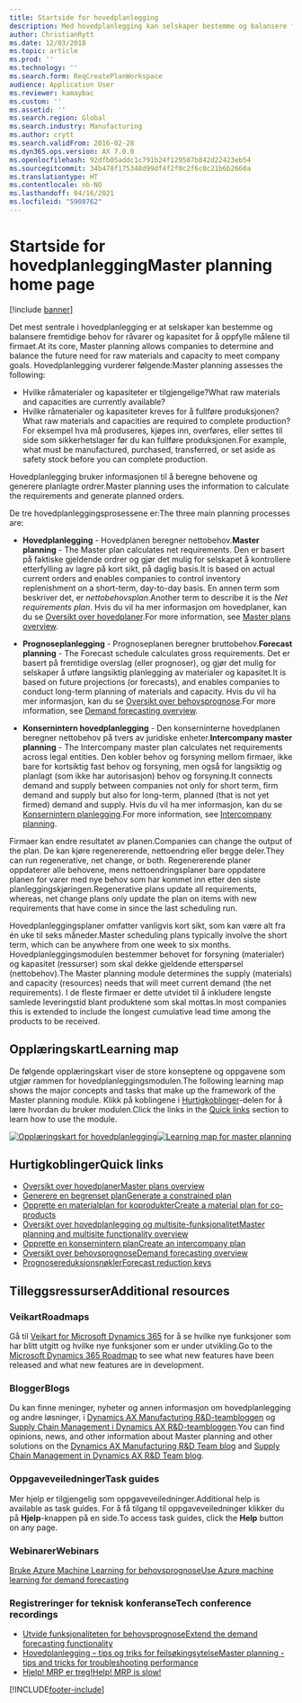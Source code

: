 ```yaml
---
title: Startside for hovedplanlegging
description: Med hovedplanlegging kan selskaper bestemme og balansere fremtidige behov for råvarer og kapasitet for å oppfylle målene til firmaet.
author: ChristianRytt
ms.date: 12/03/2018
ms.topic: article
ms.prod: ''
ms.technology: ''
ms.search.form: ReqCreatePlanWorkspace
audience: Application User
ms.reviewer: kamaybac
ms.custom: ''
ms.assetid: ''
ms.search.region: Global
ms.search.industry: Manufacturing
ms.author: crytt
ms.search.validFrom: 2016-02-28
ms.dyn365.ops.version: AX 7.0.0
ms.openlocfilehash: 92dfb05addc1c791b24f129587b842d22423eb54
ms.sourcegitcommit: 34b478f175348d99df4f2f0c2f6c0c21b6b2660a
ms.translationtype: HT
ms.contentlocale: nb-NO
ms.lasthandoff: 04/16/2021
ms.locfileid: "5908762"
---
```

# <a name="master-planning-home-page"></a><span data-ttu-id="0e414-103">Startside for hovedplanlegging</span><span class="sxs-lookup"><span data-stu-id="0e414-103">Master planning home page</span></span>

[!include [banner](../includes/banner.md)]

<span data-ttu-id="0e414-104">Det mest sentrale i hovedplanlegging er at selskaper kan bestemme og balansere fremtidige behov for råvarer og kapasitet for å oppfylle målene til firmaet.</span><span class="sxs-lookup"><span data-stu-id="0e414-104">At its core, Master planning allows companies to determine and balance the future need for raw materials and capacity to meet company goals.</span></span> <span data-ttu-id="0e414-105">Hovedplanlegging vurderer følgende:</span><span class="sxs-lookup"><span data-stu-id="0e414-105">Master planning assesses the following:</span></span>

- <span data-ttu-id="0e414-106">Hvilke råmaterialer og kapasiteter er tilgjengelige?</span><span class="sxs-lookup"><span data-stu-id="0e414-106">What raw materials and capacities are currently available?</span></span>
- <span data-ttu-id="0e414-107">Hvilke råmaterialer og kapasiteter kreves for å fullføre produksjonen?</span><span class="sxs-lookup"><span data-stu-id="0e414-107">What raw materials and capacities are required to complete production?</span></span> <span data-ttu-id="0e414-108">For eksempel hva må produseres, kjøpes inn, overføres, eller settes til side som sikkerhetslager før du kan fullføre produksjonen.</span><span class="sxs-lookup"><span data-stu-id="0e414-108">For example, what must be manufactured, purchased, transferred, or set aside as safety stock before you can complete production.</span></span>

<span data-ttu-id="0e414-109">Hovedplanlegging bruker informasjonen til å beregne behovene og generere planlagte ordrer.</span><span class="sxs-lookup"><span data-stu-id="0e414-109">Master planning uses the information to calculate the requirements and generate planned orders.</span></span>

<span data-ttu-id="0e414-110">De tre hovedplanleggingsprosessene er:</span><span class="sxs-lookup"><span data-stu-id="0e414-110">The three main planning processes are:</span></span>

- <span data-ttu-id="0e414-111">**Hovedplanlegging** - Hovedplanen beregner nettobehov.</span><span class="sxs-lookup"><span data-stu-id="0e414-111">**Master planning** - The Master plan calculates net requirements.</span></span> <span data-ttu-id="0e414-112">Den er basert på faktiske gjeldende ordrer og gjør det mulig for selskapet å kontrollere etterfylling av lagre på kort sikt, på daglig basis.</span><span class="sxs-lookup"><span data-stu-id="0e414-112">It is based on actual current orders and enables companies to control inventory replenishment on a short-term, day-to-day basis.</span></span> <span data-ttu-id="0e414-113">En annen term som beskriver det, er *nettobehovsplan*.</span><span class="sxs-lookup"><span data-stu-id="0e414-113">Another term to describe it is the *Net requirements plan*.</span></span> <span data-ttu-id="0e414-114">Hvis du vil ha mer informasjon om hovedplaner, kan du se [Oversikt over hovedplaner](master-plans.md).</span><span class="sxs-lookup"><span data-stu-id="0e414-114">For more information, see [Master plans overview](master-plans.md).</span></span>

- <span data-ttu-id="0e414-115">**Prognoseplanlegging** - Prognoseplanen beregner bruttobehov.</span><span class="sxs-lookup"><span data-stu-id="0e414-115">**Forecast planning** - The Forecast schedule calculates gross requirements.</span></span> <span data-ttu-id="0e414-116">Det er basert på fremtidige overslag (eller prognoser), og gjør det mulig for selskaper å utføre langsiktig planlegging av materialer og kapasitet.</span><span class="sxs-lookup"><span data-stu-id="0e414-116">It is based on future projections (or forecasts), and enables companies to conduct long-term planning of materials and capacity.</span></span> <span data-ttu-id="0e414-117">Hvis du vil ha mer informasjon, kan du se [Oversikt over behovsprognose](introduction-demand-forecasting.md).</span><span class="sxs-lookup"><span data-stu-id="0e414-117">For more information, see [Demand forecasting overview](introduction-demand-forecasting.md).</span></span>

- <span data-ttu-id="0e414-118">**Konsernintern hovedplanlegging** - Den konserninterne hovedplanen beregner nettobehov på tvers av juridiske enheter.</span><span class="sxs-lookup"><span data-stu-id="0e414-118">**Intercompany master planning** - The Intercompany master plan calculates net requirements across legal entities.</span></span> <span data-ttu-id="0e414-119">Den kobler behov og forsyning mellom firmaer, ikke bare for kortsiktig fast behov og forsyning, men også for langsiktig og planlagt (som ikke har autorisasjon) behov og forsyning.</span><span class="sxs-lookup"><span data-stu-id="0e414-119">It connects demand and supply between companies not only for short term, firm demand and supply but also for long-term, planned (that is not yet firmed) demand and supply.</span></span> <span data-ttu-id="0e414-120">Hvis du vil ha mer informasjon, kan du se [Konsernintern planlegging](planning-optimization/Intercompany-planning.md).</span><span class="sxs-lookup"><span data-stu-id="0e414-120">For more information, see [Intercompany planning](planning-optimization/Intercompany-planning.md).</span></span>

<span data-ttu-id="0e414-121">Firmaer kan endre resultatet av planen.</span><span class="sxs-lookup"><span data-stu-id="0e414-121">Companies can change the output of the plan.</span></span> <span data-ttu-id="0e414-122">De kan kjøre regenererende, nettoendring eller begge deler.</span><span class="sxs-lookup"><span data-stu-id="0e414-122">They can run regenerative, net change, or both.</span></span> <span data-ttu-id="0e414-123">Regenererende planer oppdaterer alle behovene, mens nettoendringsplaner bare oppdatere planen for varer med nye behov som har kommet inn etter den siste planleggingskjøringen.</span><span class="sxs-lookup"><span data-stu-id="0e414-123">Regenerative plans update all requirements, whereas, net change plans only update the plan on items with new requirements that have come in since the last scheduling run.</span></span>

<span data-ttu-id="0e414-124">Hovedplanleggingsplaner omfatter vanligvis kort sikt, som kan være alt fra én uke til seks måneder.</span><span class="sxs-lookup"><span data-stu-id="0e414-124">Master scheduling plans typically involve the short term, which can be anywhere from one week to six months.</span></span> <span data-ttu-id="0e414-125">Hovedplanleggingsmodulen bestemmer behovet for forsyning (materialer) og kapasitet (ressurser) som skal dekke gjeldende etterspørsel (nettobehov).</span><span class="sxs-lookup"><span data-stu-id="0e414-125">The Master planning module determines the supply (materials) and capacity (resources) needs that will meet current demand (the net requirements).</span></span> <span data-ttu-id="0e414-126">I de fleste firmaer er dette utvidet til å inkludere lengste samlede leveringstid blant produktene som skal mottas.</span><span class="sxs-lookup"><span data-stu-id="0e414-126">In most companies this is extended to include the longest cumulative lead time among the products to be received.</span></span>

## <a name="learning-map"></a><span data-ttu-id="0e414-127">Opplæringskart</span><span class="sxs-lookup"><span data-stu-id="0e414-127">Learning map</span></span>

<span data-ttu-id="0e414-128">De følgende opplæringskart viser de store konseptene og oppgavene som utgjør rammen for hovedplanleggingsmodulen.</span><span class="sxs-lookup"><span data-stu-id="0e414-128">The following learning map shows the major concepts and tasks that make up the framework of the Master planning module.</span></span> <span data-ttu-id="0e414-129">Klikk på koblingene i [Hurtigkoblinger](#quick-links)-delen for å lære hvordan du bruker modulen.</span><span class="sxs-lookup"><span data-stu-id="0e414-129">Click the links in the [Quick links](#quick-links) section to learn how to use the module.</span></span>

<span data-ttu-id="0e414-130">[![Opplæringskart for hovedplanlegging](./media/master-planning-learning-map.png)](./media/master-planning-learning-map.png)</span><span class="sxs-lookup"><span data-stu-id="0e414-130">[![Learning map for master planning](./media/master-planning-learning-map.png)](./media/master-planning-learning-map.png)</span></span>

## <a name="quick-links"></a><span data-ttu-id="0e414-131">Hurtigkoblinger</span><span class="sxs-lookup"><span data-stu-id="0e414-131">Quick links</span></span>

- [<span data-ttu-id="0e414-132">Oversikt over hovedplaner</span><span class="sxs-lookup"><span data-stu-id="0e414-132">Master plans overview</span></span>](master-plans.md)  
- [<span data-ttu-id="0e414-133">Generere en begrenset plan</span><span class="sxs-lookup"><span data-stu-id="0e414-133">Generate a constrained plan</span></span>](./tasks/constrained-plan.md)
- [<span data-ttu-id="0e414-134">Opprette en materialplan for koprodukter</span><span class="sxs-lookup"><span data-stu-id="0e414-134">Create a material plan for co-products</span></span>](./tasks/create-material-plan-co-products.md)
- [<span data-ttu-id="0e414-135">Oversikt over hovedplanlegging og multisite-funksjonalitet</span><span class="sxs-lookup"><span data-stu-id="0e414-135">Master planning and multisite functionality overview</span></span>](master-plan-multisite-functionality.md)
- [<span data-ttu-id="0e414-136">Opprette en konsernintern plan</span><span class="sxs-lookup"><span data-stu-id="0e414-136">Create an intercompany plan</span></span>](./tasks/create-intercompany-plan.md)
- [<span data-ttu-id="0e414-137">Oversikt over behovsprognose</span><span class="sxs-lookup"><span data-stu-id="0e414-137">Demand forecasting overview</span></span>](introduction-demand-forecasting.md)
- [<span data-ttu-id="0e414-138">Prognosereduksjonsnøkler</span><span class="sxs-lookup"><span data-stu-id="0e414-138">Forecast reduction keys</span></span>](reduction-keys.md)

## <a name="additional-resources"></a><span data-ttu-id="0e414-139">Tilleggsressurser</span><span class="sxs-lookup"><span data-stu-id="0e414-139">Additional resources</span></span>

### <a name="roadmaps"></a><span data-ttu-id="0e414-140">Veikart</span><span class="sxs-lookup"><span data-stu-id="0e414-140">Roadmaps</span></span>

<span data-ttu-id="0e414-141">Gå til [Veikart for Microsoft Dynamics 365](https://roadmap.dynamics.com/) for å se hvilke nye funksjoner som har blitt utgitt og hvilke nye funksjoner som er under utvikling.</span><span class="sxs-lookup"><span data-stu-id="0e414-141">Go to the [Microsoft Dynamics 365 Roadmap](https://roadmap.dynamics.com/) to see what new features have been released and what new features are in development.</span></span>

### <a name="blogs"></a><span data-ttu-id="0e414-142">Blogger</span><span class="sxs-lookup"><span data-stu-id="0e414-142">Blogs</span></span>

<span data-ttu-id="0e414-143">Du kan finne meninger, nyheter og annen informasjon om hovedplanlegging og andre løsninger, i [Dynamics AX Manufacturing R&D-teambloggen](/archive/blogs/axmfg/) og [Supply Chain Management i Dynamics AX R&D-teambloggen](https://blogs.msdn.microsoft.com/dynamicsaxscm).</span><span class="sxs-lookup"><span data-stu-id="0e414-143">You can find opinions, news, and other information about Master planning and other solutions on the [Dynamics AX Manufacturing R&D Team blog](/archive/blogs/axmfg/) and [Supply Chain Management in Dynamics AX R&D Team blog](https://blogs.msdn.microsoft.com/dynamicsaxscm).</span></span>

### <a name="task-guides"></a><span data-ttu-id="0e414-144">Oppgaveveiledninger</span><span class="sxs-lookup"><span data-stu-id="0e414-144">Task guides</span></span>

<span data-ttu-id="0e414-145">Mer hjelp er tilgjengelig som oppgaveveiledninger.</span><span class="sxs-lookup"><span data-stu-id="0e414-145">Additional help is available as task guides.</span></span> <span data-ttu-id="0e414-146">For å få tilgang til oppgaveveiledninger klikker du på **Hjelp**-knappen på en side.</span><span class="sxs-lookup"><span data-stu-id="0e414-146">To access task guides, click the **Help** button on any page.</span></span>

### <a name="webinars"></a><span data-ttu-id="0e414-147">Webinarer</span><span class="sxs-lookup"><span data-stu-id="0e414-147">Webinars</span></span>

[<span data-ttu-id="0e414-148">Bruke Azure Machine Learning for behovsprognose</span><span class="sxs-lookup"><span data-stu-id="0e414-148">Use Azure machine learning for demand forecasting</span></span>](https://www.youtube.com/watch?v=4nQsccdFFDA&feature=youtu.be)

### <a name="tech-conference-recordings"></a><span data-ttu-id="0e414-149">Registreringer for teknisk konferanse</span><span class="sxs-lookup"><span data-stu-id="0e414-149">Tech conference recordings</span></span>

- [<span data-ttu-id="0e414-150">Utvide funksjonaliteten for behovsprognose</span><span class="sxs-lookup"><span data-stu-id="0e414-150">Extend the demand forecasting functionality</span></span>](https://www.youtube.com/watch?v=4OIKIXLiNjI&feature=youtu.be)
- [<span data-ttu-id="0e414-151">Hovedplanlegging – tips og triks for feilsøkingsytelse</span><span class="sxs-lookup"><span data-stu-id="0e414-151">Master planning - tips and tricks for troubleshooting performance</span></span>](https://youtu.be/7v8BPmEs9Dg)
- [<span data-ttu-id="0e414-152">Hjelp! MRP er treg!</span><span class="sxs-lookup"><span data-stu-id="0e414-152">Help! MRP is slow!</span></span>](https://youtu.be/RLXybx20B5o)


[!INCLUDE[footer-include](../../includes/footer-banner.md)]